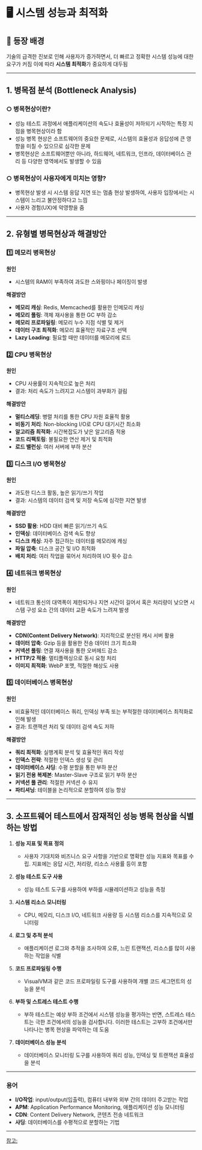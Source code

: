 # 🖥️ 시스템 성능과 최적화

## 📌 등장 배경

기술의 급격한 진보로 인해 사용자가 증가하면서, 더 빠르고 정확한 시스템 성능에 대한 요구가 커짐
이에 따라 **시스템 최적화**가 중요하게 대두됨

---

## 1. 병목점 분석 (Bottleneck Analysis)

### ○ 병목현상이란?

- 성능 테스트 과정에서 애플리케이션의 속도나 효율성이 저하되기 시작하는 특정 지점을 병목현상이라 함
- 성능 병목 현상은 소프트웨어의 중요한 문제로, 시스템의 효율성과 응답성에 큰 영향을 미칠 수 있으므로 심각한 문제
- 병목현상은 소프트웨어뿐만 아니라, 하드웨어, 네트워크, 인프라, 데이터베이스 관리 등 다양한 영역에서도 발생할 수 있음

### ○ 병목현상이 사용자에게 미치는 영향?

- 병목현상 발생 시 시스템 응답 지연 또는 멈춤 현상 발생하여, 사용자 입장에서는 시스템이 느리고 불안정하다고 느낌
- 사용자 경험(UX)에 악영향을 줌

---

## 2. 유형별 병목현상과 해결방안

### 1️⃣ 메모리 병목현상

**원인**

- 시스템의 RAM이 부족하여 과도한 스와핑이나 페이징이 발생

**해결방안**

- **메모리 캐싱**: Redis, Memcached를 활용한 인메모리 캐싱
- **메모리 풀링**: 객체 재사용을 통한 GC 부하 감소
- **메모리 프로파일링**: 메모리 누수 지점 식별 및 제거
- **데이터 구조 최적화**: 메모리 효율적인 자료구조 선택
- **Lazy Loading**: 필요할 때만 데이터를 메모리에 로드

### 2️⃣ CPU 병목현상

**원인**

- CPU 사용률이 지속적으로 높은 처리
- 결과: 처리 속도가 느려지고 시스템이 과부화가 걸림

**해결방안**

- **멀티스레딩**: 병렬 처리를 통한 CPU 자원 효율적 활용
- **비동기 처리**: Non-blocking I/O로 CPU 대기시간 최소화
- **알고리즘 최적화**: 시간복잡도가 낮은 알고리즘 적용
- **코드 리팩토링**: 불필요한 연산 제거 및 최적화
- **로드 밸런싱**: 여러 서버에 부하 분산

### 3️⃣ 디스크 I/O 병목현상

**원인**

- 과도한 디스크 활동, 높은 읽기/쓰기 작업
- 결과: 시스템의 데이터 검색 및 저장 속도에 심각한 지연 발생

**해결방안**

- **SSD 활용**: HDD 대비 빠른 읽기/쓰기 속도
- **인덱싱**: 데이터베이스 검색 속도 향상
- **디스크 캐싱**: 자주 접근하는 데이터를 메모리에 캐싱
- **파일 압축**: 디스크 공간 및 I/O 최적화
- **배치 처리**: 여러 작업을 묶어서 처리하여 I/O 횟수 감소

### 4️⃣ 네트워크 병목현상

**원인**

- 네트워크 통신의 대역폭이 제한되거나 지연 시간이 길어서 혹은 처리량이 낮으면 시스템 구성 요소 간의 데이터 교환 속도가 느려져 발생

**해결방안**

- **CDN(Content Delivery Network)**: 지리적으로 분산된 캐시 서버 활용
- **데이터 압축**: Gzip 등을 활용한 전송 데이터 크기 최소화
- **커넥션 풀링**: 연결 재사용을 통한 오버헤드 감소
- **HTTP/2 적용**: 멀티플렉싱으로 동시 요청 처리
- **이미지 최적화**: WebP 포맷, 적절한 해상도 사용

### 5️⃣ 데이터베이스 병목현상

**원인**

- 비효율적인 데이터베이스 쿼리, 인덱싱 부족 또는 부적절한 데이터베이스 최적화로 인해 발생
- 결과: 트랜잭션 처리 및 데이터 검색 속도 저하

**해결방안**

- **쿼리 최적화**: 실행계획 분석 및 효율적인 쿼리 작성
- **인덱스 전략**: 적절한 인덱스 생성 및 관리
- **데이터베이스 샤딩**: 수평 분할을 통한 부하 분산
- **읽기 전용 복제본**: Master-Slave 구조로 읽기 부하 분산
- **커넥션 풀 관리**: 적절한 커넥션 수 유지
- **파티셔닝**: 테이블을 논리적으로 분할하여 성능 향상

---

## 3. 소프트웨어 테스트에서 잠재적인 성능 병목 현상을 식별하는 방법

1. **성능 지표 및 목표 정의**

   - 사용자 기대치와 비즈니스 요구 사항을 기반으로 명확한 성능 지표와 목표를 수립. 지표에는 응답 시간, 처리량, 리소스 사용률 등이 포함

2. **성능 테스트 도구 사용**

   - 성능 테스트 도구를 사용하여 부하를 시뮬레이션하고 성능을 측정

3. **시스템 리소스 모니터링**

   - CPU, 메모리, 디스크 I/O, 네트워크 사용량 등 시스템 리소스를 지속적으로 모니터링

4. **로그 및 추적 분석**

   - 애플리케이션 로그와 추적을 조사하여 오류, 느린 트랜잭션, 리소스를 많이 사용하는 작업을 식별

5. **코드 프로파일링 수행**

   - VisualVM과 같은 코드 프로파일링 도구를 사용하여 개별 코드 세그먼트의 성능을 분석

6. **부하 및 스트레스 테스트 수행**

   - 부하 테스트는 예상 부하 조건에서 시스템 성능을 평가하는 반면, 스트레스 테스트는 극한 조건에서의 성능을 검사합니다. 이러한 테스트는 고부하 조건에서만 나타나는 병목 현상을 파악하는 데 도움

7. **데이터베이스 성능 분석**
   - 데이터베이스 모니터링 도구를 사용하여 쿼리 성능, 인덱싱 및 트랜잭션 효율성을 분석

---

### 용어

- **I/O작업**: input/output(입출력), 컴퓨터 내부와 외부 간의 데이터 주고받는 작업
- **APM**: Application Performance Monitoring, 애플리케이션 성능 모니터링
- **CDN**: Content Delivery Network, 콘텐츠 전송 네트워크
- **샤딩**: 데이터베이스를 수평적으로 분할하는 기법

---

[참고: ]()
